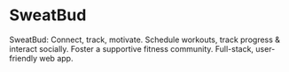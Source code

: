 # SweatBud
SweatBud: Connect, track, motivate. Schedule workouts, track progress &amp; interact socially. Foster a supportive fitness community. Full-stack, user-friendly web app.
